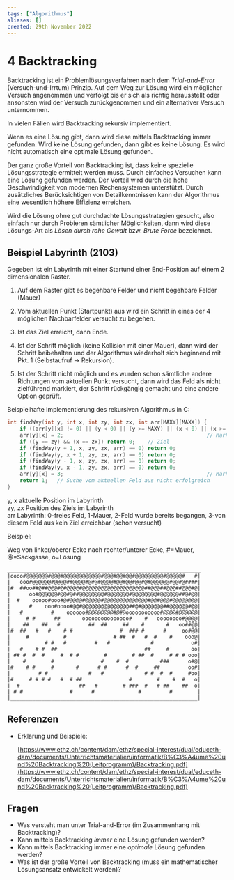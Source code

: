 ```yaml
---
tags: ["Algorithmus"]
aliases: []
created: 29th November 2022
---
```


# 4 Backtracking

Backtracking ist ein Problemlösungsverfahren nach dem *Trial-and-Error* (Versuch-und-Irrtum) Prinzip. Auf dem Weg zur Lösung wird ein möglicher Versuch angenommen und verfolgt bis er sich als richtig herausstellt oder ansonsten wird der Versuch zurückgenommen und ein alternativer Versuch unternommen.

In vielen Fällen wird Backtracking rekursiv implementiert.

Wenn es eine Lösung gibt, dann wird diese mittels Backtracking immer gefunden. Wird keine Lösung gefunden, dann gibt es keine Lösung. Es wird nicht automatisch eine optimale Lösung gefunden.

Der ganz große Vorteil von Backtracking ist, dass keine spezielle Lösungsstrategie ermittelt werden muss. Durch einfaches Versuchen kann eine Lösung gefunden werden. Der Vorteil wird durch die hohe Geschwindigkeit von modernen Rechensystemen unterstützt. Durch zusätzliches Berücksichtigen von Detailkenntnissen kann der Algorithmus eine wesentlich höhere Effizienz erreichen.

Wird die Lösung ohne gut durchdachte Lösungsstrategien gesucht, also einfach nur durch Probieren sämtlicher Möglichkeiten, dann wird diese Lösungs-Art als *Lösen durch rohe Gewalt* bzw. *Brute Force* bezeichnet.

## Beispiel Labyrinth (2103)

Gegeben ist ein Labyrinth mit einer Startund einer End-Position auf einem 2 dimensionalen Raster.

1. Auf dem Raster gibt es begehbare Felder und nicht begehbare Felder (Mauer)

2. Vom aktuellen Punkt (Startpunkt) aus wird ein Schritt in eines der 4 möglichen Nachbarfelder versucht zu begehen.

3. Ist das Ziel erreicht, dann Ende.

4. Ist der Schritt möglich (keine Kollision mit einer Mauer), dann wird der Schritt beibehalten und der Algorithmus wiederholt sich beginnend mit Pkt. 1 (Selbstaufruf -> Rekursion).

5. Ist der Schritt nicht möglich und es wurden schon sämtliche andere Richtungen vom aktuellen Punkt versucht, dann wird das Feld als nicht zielführend markiert, der Schritt rückgängig gemacht und eine andere Option geprüft.


Beispielhafte Implementierung des rekursiven Algorithmus in C:

```c
int findWay(int y, int x, int zy, int zx, int arr[MAXY][MAXX]) {
    if ((arr[y][x] != 0) || (y < 0) || (y >= MAXY) || (x < 0) || (x >= MAXX)) return 1;   // Mauer, Feld schon begangen oder Feldrand
    arr[y][x] = 2;												// Markierung: Feld schon begangen
    if ((y == zy) && (x == zx)) return 0;    // Ziel
    if (findWay(y + 1, x, zy, zx, arr) == 0) return 0;
    if (findWay(y, x + 1, zy, zx, arr) == 0) return 0;
    if (findWay(y - 1, x, zy, zx, arr) == 0) return 0;
    if (findWay(y, x - 1, zy, zx, arr) == 0) return 0;
    arr[y][x] = 3;												// Markierung: dieses Feld führt nicht zum Ziel
    return 1;	// Suche vom aktuellen Feld aus nicht erfolgreich
}
```

y, x		aktuelle Position im Labyrinth  
zy, zx	Position des Ziels im Labyrinth  
arr		Labyrinth: 0-freies Feld, 1-Mauer, 2-Feld wurde bereits begangen, 3-von diesem Feld aus kein Ziel erreichbar (schon versucht)

Beispiel:

Weg von linker/oberer Ecke nach rechter/unterer Ecke, #=Mauer, @=Sackgasse, o=Lösung

```
______________________________________________________________
|oooo#@@@@@@@#@@@#@@@@@@@@@@@@#@@@#@@#@@#@@@@@@@@@#@@@@@#   #|
|   ooo#@@@@@@#@@@@##@@@@#@#@#@@@@#@@#@@#@@#@#@@@@@@#@@#@####|
|#  ##oo##@##@@@#@#@@@@#@@@@@@@@@@@@@@@@@@@@##@@@##@@@##@@@#@|
|      oo#@@@@@@#@@#@##@@@@@@@@#@@@@@@@#@@@@@@@@#@@@@@@##@#@@|
|  #    ooooo#ooo#@#@@@@#@@@@@#@@@@@@@@@@@@@@#@@#@@@#@@@@@@@@|
|      #    ooo#oooo#@@#@@@@@@@@@@@@@@@##@#@@@@@@@##@@@@@@#@@|
|   #         #    oooooo#@@@@@@@@#@#@ooooooooooo#@@@@#@@@@@@|
|     # #      ##       ooooooooooooooo#    #   oooooooo#@@@@|
|    ##    ##   #         ##  ##     ##    #       #   oo##@@|
|#  ##   #   #    # #               #  ### #      #     oo#@@|
|     #           #               # ##  #   #  #    #    ooo@|
|           # #   #         #   #             #            o#|
|   #    # #  ##                            ##     #       oo|
| ## #  #  #     #  # #        #        # ##  #     # # # ooo|
|    #        #               #    #  #          ###      o#@|
|#    # #     #       #      # #      #  #     ##         oo#|
|         # #             #   #             # #  #  #     #oo|
|#     # # # #   #  # ##               #        #    #  #   o|
|  #                   ##   #        # ###  #   # ##    ##  o|
| # #               #      #              #         #        |
|____________________________________________________________|
```

## Referenzen

- Erklärung und Beispiele:

  [https://www.ethz.ch/content/dam/ethz/special-interest/dual/educeth-dam/documents/Unterrichtsmaterialien/informatik/B%C3%A4ume%20und%20Backtracking%20(Leitprogramm)/Backtracking.pdf](https://www.ethz.ch/content/dam/ethz/special-interest/dual/educeth-dam/documents/Unterrichtsmaterialien/informatik/B%C3%A4ume%20und%20Backtracking%20(Leitprogramm)/Backtracking.pdf)

## Fragen

- Was versteht man unter Trial-and-Error (im Zusammenhang mit Backtracking)?
- Kann mittels Backtracking *immer* eine Lösung gefunden werden?
- Kann mittels Backtracking immer eine *optimale* Lösung gefunden werden?
- Was ist der große Vorteil von Backtracking (muss ein mathematischer Lösungsansatz entwickelt werden)?

